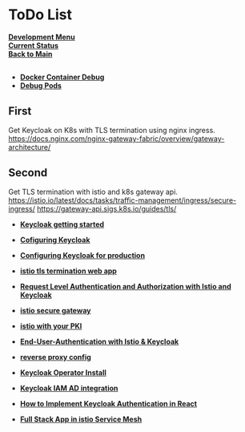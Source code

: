 # ToDo List

**[Development Menu](./menu.md)**\
**[Current Status](../status/weekly/current_status.md)**\
**[Back to Main](../../README.md)**

## 
- **[Docker Container Debug](https://code.visualstudio.com/docs/containers/debug-common)**
- **[Debug Pods](https://kubernetes.io/docs/tasks/debug/debug-application/debug-running-pod/)**

## First
Get Keycloak on K8s with TLS termination using nginx ingress.
https://docs.nginx.com/nginx-gateway-fabric/overview/gateway-architecture/

## Second 
Get TLS termination with istio and k8s gateway api.
https://istio.io/latest/docs/tasks/traffic-management/ingress/secure-ingress/
https://gateway-api.sigs.k8s.io/guides/tls/

- **[Keycloak getting started](../../research/a_l/iam/keycloak/keycloak_getting_started.md)**
- **[Cofiguring Keycloak](../../research/a_l/iam/keycloak/configuring_keycloak.md)**
- **[Configuring Keycloak for production](../../research/a_l/iam/keycloak/configuration_production.md)**

- **[istio tls termination web app](https://www.danielstechblog.io/run-the-istio-ingress-gateway-with-tls-termination-and-tls-passthrough/)**

- **[Request Level Authentication and Authorization with Istio and Keycloak](../../research/a_l/istio/authentication_and_authorization.md)**

- **[istio secure gateway](../../research/a_l/istio/secure_gateway.md)**

- **[istio with your PKI](../../research/a_l/istio/pki/cert_managment.md)**
- **[End-User-Authentication with Istio & Keycloak](../../research/a_l/istio/istio_keycloak_authentication.md)**
- **[reverse proxy config](https://www.keycloak.org/server/reverseproxy)**
- **[Keycloak Operator Install](../../k8s/keycloak_install.md)**
- **[Keycloak IAM AD integration](../../research/a_l/iam/keycloak/keycloak_ad.md)**
- **[How to Implement Keycloak Authentication in React](https://www.geeksforgeeks.org/how-to-implement-keycloak-authentication-in-react/)**
- **[Full Stack App in istio Service Mesh](../../../research/a_l/istio/full_stack_app_in_istio.md)**
